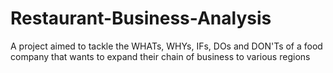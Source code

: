 # Restaurant-Business-Analysis
A project aimed to tackle the WHATs, WHYs, IFs, DOs and DON'Ts of a food company that wants to expand their chain of business to various regions 
